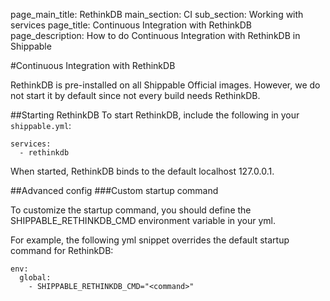 page_main_title: RethinkDB
main_section: CI
sub_section: Working with services
page_title: Continuous Integration with RethinkDB
page_description: How to do Continuous Integration with RethinkDB in Shippable

#Continuous Integration with RethinkDB

RethinkDB is pre-installed on all Shippable Official images. However, we do not start it by default since not every build needs RethinkDB.

##Starting RethinkDB
To start RethinkDB, include the following in your `shippable.yml`:

```
services:
  - rethinkdb
```

When started, RethinkDB binds to the default localhost 127.0.0.1.

##Advanced config
###Custom startup command

To customize the startup command, you should define the SHIPPABLE_RETHINKDB_CMD environment variable in your yml.

For example, the following yml snippet overrides the default startup command for RethinkDB:

```
env:
  global:
    - SHIPPABLE_RETHINKDB_CMD="<command>"
```

